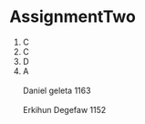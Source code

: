 # AssignmentTwo

1. C<br>  
2. C<br>  
3. D<br>  
4. A<br>  
Daniel geleta 1163<br>  
Erkihun Degefaw 1152<br>  
